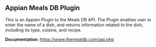 ## Appian Meals DB Plugin
This is an Appian Plugin to the Meals DB API. The Plugin enables user to enter the name of a dish, and returns information related to the dish, including its type, cuisine, and recipe.

<b> Documentation: </b> https://www.themealdb.com/api.php
